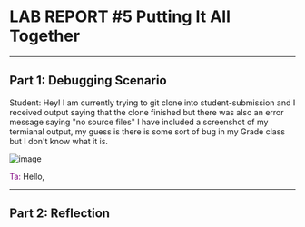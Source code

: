 # LAB REPORT #5 Putting It All Together
---
## Part 1: Debugging Scenario

<div class="alert-info">
Student: Hey! I am currently trying to git clone into student-submission and I received output saying that the clone finished but there was also an error message saying "no source files" I have included a screenshot
of my termianal output, my guess is there is some sort of bug in my Grade class but I don't know what it is.
</div>


![image](https://github.com/anaisgg23/cse15l-lab-reports/assets/156368955/be3bfd60-4bb7-42cd-8117-b677083535d1)

<span style="color:purple">Ta:</span> Hello, 


---
## Part 2: Reflection
